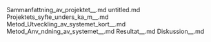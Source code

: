 Sammanfattning_av_projektet__.md
untitled.md
Projektets_syfte_unders_ka_m__.md
Metod_Utveckling_av_systemet_kort__.md
Metod_Anv_ndning_av_systemet__.md
Resultat__.md
Diskussion__.md